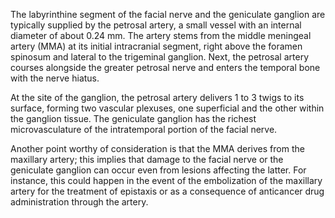 The labyrinthine segment of the facial nerve and the geniculate ganglion are typically supplied by the petrosal artery, a small vessel with an internal diameter of about 0.24 mm. The artery stems from the middle meningeal artery (MMA) at its initial intracranial segment, right above the foramen spinosum and lateral to the trigeminal ganglion. Next, the petrosal artery courses alongside the greater petrosal nerve and enters the temporal bone with the nerve hiatus.

At the site of the ganglion, the petrosal artery delivers 1 to 3 twigs to its surface, forming two vascular plexuses, one superficial and the other within the ganglion tissue. The geniculate ganglion has the richest microvasculature of the intratemporal portion of the facial nerve.

Another point worthy of consideration is that the MMA derives from the maxillary artery; this implies that damage to the facial nerve or the geniculate ganglion can occur even from lesions affecting the latter. For instance, this could happen in the event of the embolization of the maxillary artery for the treatment of epistaxis or as a consequence of anticancer drug administration through the artery.
